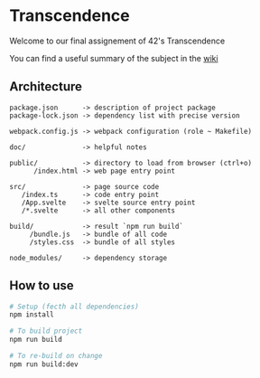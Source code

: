 # Transcendence

Welcome to our final assignement of 42's Transcendence


You can find a useful summary of the subject in the [wiki](https://github.com/DoomDuck/transcendence/wiki)

## Architecture

```
package.json      -> description of project package
package-lock.json -> dependency list with precise version

webpack.config.js -> webpack configuration (role ~ Makefile)

doc/              -> helpful notes

public/           -> directory to load from browser (ctrl+o)
      /index.html -> web page entry point

src/              -> page source code
   /index.ts      -> code entry point
   /App.svelte    -> svelte source entry point
   /*.svelte      -> all other components

build/            -> result `npm run build`
     /bundle.js   -> bundle of all code
     /styles.css  -> bundle of all styles
    
node_modules/     -> dependency storage
```

## How to use

```bash
# Setup (fecth all dependencies)
npm install

# To build project
npm run build

# To re-build on change
npm run build:dev
```

